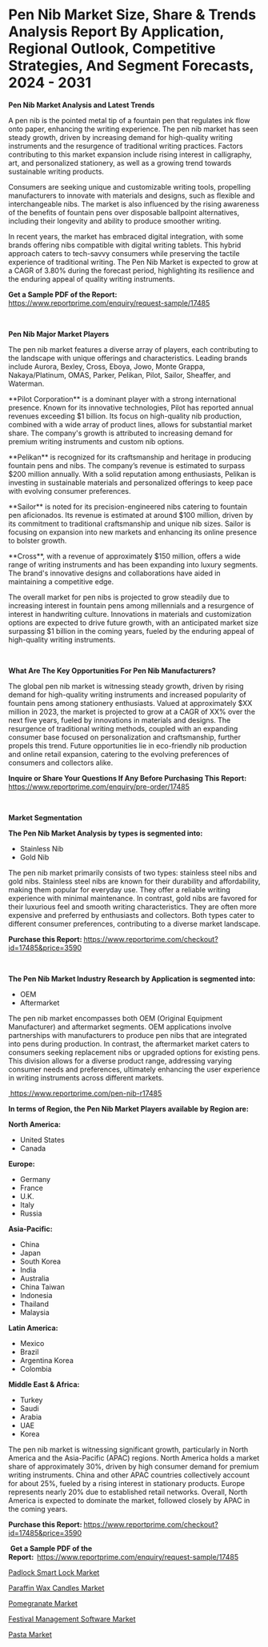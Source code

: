 <p><h1>Pen Nib Market Size, Share & Trends Analysis Report By Application, Regional Outlook, Competitive Strategies, And Segment Forecasts, 2024 - 2031</h1></p><p><strong>Pen Nib Market Analysis and Latest Trends</strong></p>
<p><p>A pen nib is the pointed metal tip of a fountain pen that regulates ink flow onto paper, enhancing the writing experience. The pen nib market has seen steady growth, driven by increasing demand for high-quality writing instruments and the resurgence of traditional writing practices. Factors contributing to this market expansion include rising interest in calligraphy, art, and personalized stationery, as well as a growing trend towards sustainable writing products. </p><p>Consumers are seeking unique and customizable writing tools, propelling manufacturers to innovate with materials and designs, such as flexible and interchangeable nibs. The market is also influenced by the rising awareness of the benefits of fountain pens over disposable ballpoint alternatives, including their longevity and ability to produce smoother writing.</p><p>In recent years, the market has embraced digital integration, with some brands offering nibs compatible with digital writing tablets. This hybrid approach caters to tech-savvy consumers while preserving the tactile experience of traditional writing. The Pen Nib Market is expected to grow at a CAGR of 3.80% during the forecast period, highlighting its resilience and the enduring appeal of quality writing instruments.</p></p>
<p><strong>Get a Sample PDF of the Report:&nbsp;</strong> <a href="https://www.reportprime.com/enquiry/request-sample/17485?utm_campaign=13&utm_medium=2&utm_source=Github&utm_content=ia&utm_term=19112024&utm_id=pen-nib">https://www.reportprime.com/enquiry/request-sample/17485</a></p>
<p>&nbsp;</p>
<p><strong>Pen Nib Major Market Players</strong></p>
<p><p>The pen nib market features a diverse array of players, each contributing to the landscape with unique offerings and characteristics. Leading brands include Aurora, Bexley, Cross, Eboya, Jowo, Monte Grappa, Nakaya/Platinum, OMAS, Parker, Pelikan, Pilot, Sailor, Sheaffer, and Waterman.</p><p>**Pilot Corporation** is a dominant player with a strong international presence. Known for its innovative technologies, Pilot has reported annual revenues exceeding $1 billion. Its focus on high-quality nib production, combined with a wide array of product lines, allows for substantial market share. The company's growth is attributed to increasing demand for premium writing instruments and custom nib options.</p><p>**Pelikan** is recognized for its craftsmanship and heritage in producing fountain pens and nibs. The company’s revenue is estimated to surpass $200 million annually. With a solid reputation among enthusiasts, Pelikan is investing in sustainable materials and personalized offerings to keep pace with evolving consumer preferences.</p><p>**Sailor** is noted for its precision-engineered nibs catering to fountain pen aficionados. Its revenue is estimated at around $100 million, driven by its commitment to traditional craftsmanship and unique nib sizes. Sailor is focusing on expansion into new markets and enhancing its online presence to bolster growth.</p><p>**Cross**, with a revenue of approximately $150 million, offers a wide range of writing instruments and has been expanding into luxury segments. The brand's innovative designs and collaborations have aided in maintaining a competitive edge.</p><p>The overall market for pen nibs is projected to grow steadily due to increasing interest in fountain pens among millennials and a resurgence of interest in handwriting culture. Innovations in materials and customization options are expected to drive future growth, with an anticipated market size surpassing $1 billion in the coming years, fueled by the enduring appeal of high-quality writing instruments.</p></p>
<p>&nbsp;</p>
<p><strong>What Are The Key Opportunities For Pen Nib Manufacturers?</strong></p>
<p><p>The global pen nib market is witnessing steady growth, driven by rising demand for high-quality writing instruments and increased popularity of fountain pens among stationery enthusiasts. Valued at approximately $XX million in 2023, the market is projected to grow at a CAGR of XX% over the next five years, fueled by innovations in materials and designs. The resurgence of traditional writing methods, coupled with an expanding consumer base focused on personalization and craftsmanship, further propels this trend. Future opportunities lie in eco-friendly nib production and online retail expansion, catering to the evolving preferences of consumers and collectors alike.</p></p>
<p><strong>Inquire or Share Your Questions If Any Before Purchasing This Report:</strong> <a href="https://www.reportprime.com/enquiry/pre-order/17485?utm_campaign=13&utm_medium=2&utm_source=Github&utm_content=ia&utm_term=19112024&utm_id=pen-nib">https://www.reportprime.com/enquiry/pre-order/17485</a></p>
<p>&nbsp;</p>
<p><strong>Market Segmentation</strong></p>
<p><strong>The Pen Nib Market Analysis by types is segmented into:</strong></p>
<p><ul><li>Stainless Nib</li><li>Gold Nib</li></ul></p>
<p><p>The pen nib market primarily consists of two types: stainless steel nibs and gold nibs. Stainless steel nibs are known for their durability and affordability, making them popular for everyday use. They offer a reliable writing experience with minimal maintenance. In contrast, gold nibs are favored for their luxurious feel and smooth writing characteristics. They are often more expensive and preferred by enthusiasts and collectors. Both types cater to different consumer preferences, contributing to a diverse market landscape.</p></p>
<p><strong>Purchase this Report:&nbsp;</strong><a href="https://www.reportprime.com/checkout?id=17485&price=3590&utm_campaign=13&utm_medium=2&utm_source=Github&utm_content=ia&utm_term=19112024&utm_id=pen-nib">https://www.reportprime.com/checkout?id=17485&price=3590</a></p>
<p>&nbsp;</p>
<p><strong>The Pen Nib Market Industry Research by Application is segmented into:</strong></p>
<p><ul><li>OEM</li><li>Aftermarket</li></ul></p>
<p><p>The pen nib market encompasses both OEM (Original Equipment Manufacturer) and aftermarket segments. OEM applications involve partnerships with manufacturers to produce pen nibs that are integrated into pens during production. In contrast, the aftermarket market caters to consumers seeking replacement nibs or upgraded options for existing pens. This division allows for a diverse product range, addressing varying consumer needs and preferences, ultimately enhancing the user experience in writing instruments across different markets.</p></p>
<p><a href="https://www.reportprime.com/pen-nib-r17485?utm_campaign=13&utm_medium=2&utm_source=Github&utm_content=ia&utm_term=19112024&utm_id=pen-nib">&nbsp;https://www.reportprime.com/pen-nib-r17485</a></p>
<p><strong>In terms of Region, the Pen Nib Market Players available by Region are:</strong></p>
<p>
    <p> <strong> North America: </strong>
        <ul>
            <li>United States</li>
            <li>Canada</li>
        </ul>
        </p> 
    <p> <strong> Europe: </strong>
        <ul>
            <li>Germany</li>
            <li>France</li>
            <li>U.K.</li>
            <li>Italy</li>
            <li>Russia</li>
        </ul>
        </p> 
    <p> <strong> Asia-Pacific: </strong>
        <ul>
            <li>China</li>
            <li>Japan</li>
            <li>South Korea</li>
            <li>India</li>
            <li>Australia</li>
            <li>China Taiwan</li>
            <li>Indonesia</li>
            <li>Thailand</li>
            <li>Malaysia</li>
        </ul>
        </p> 
    <p> <strong> Latin America: </strong>
        <ul>
            <li>Mexico</li>
            <li>Brazil</li>
            <li>Argentina Korea</li>
            <li>Colombia</li>
        </ul>
        </p> 
    <p> <strong> Middle East & Africa: </strong>
        <ul>
            <li>Turkey</li>
            <li>Saudi</li>
            <li>Arabia</li>
            <li>UAE</li>
            <li>Korea</li>
        </ul>
    </p>
    </p>
<p><p>The pen nib market is witnessing significant growth, particularly in North America and the Asia-Pacific (APAC) regions. North America holds a market share of approximately 30%, driven by high consumer demand for premium writing instruments. China and other APAC countries collectively account for about 25%, fueled by a rising interest in stationary products. Europe represents nearly 20% due to established retail networks. Overall, North America is expected to dominate the market, followed closely by APAC in the coming years.</p></p>
<p><strong>Purchase this Report: </strong><a href="https://www.reportprime.com/checkout?id=17485&price=3590&utm_campaign=13&utm_medium=2&utm_source=Github&utm_content=ia&utm_term=19112024&utm_id=pen-nib">https://www.reportprime.com/checkout?id=17485&price=3590</a></p>
<p>&nbsp;<strong>Get a Sample PDF of the Report:&nbsp;&nbsp;</strong><a href="https://www.reportprime.com/enquiry/request-sample/17485?utm_campaign=13&utm_medium=2&utm_source=Github&utm_content=ia&utm_term=19112024&utm_id=pen-nib">https://www.reportprime.com/enquiry/request-sample/17485</a></p>
<p><strong></strong></p>
<p><p><a href="https://github.com/ChiragRP21/Market-Research-Report-List-6/blob/main/padlock-smart-lock-market.md?utm_campaign=13&utm_medium=2&utm_source=Github&utm_content=ia&utm_term=19112024&utm_id=pen-nib">Padlock Smart Lock Market</a></p><p><a href="https://github.com/JakirUddin511/Market-Research-Report-List-1/blob/main/paraffin-wax-candles-market.md?utm_campaign=13&utm_medium=2&utm_source=Github&utm_content=ia&utm_term=19112024&utm_id=pen-nib">Paraffin Wax Candles Market</a></p><p><a href="https://www.linkedin.com/pulse/pomegranate-market-opportunities-emerging-global-trends-d4bge?utm_campaign=13&utm_medium=2&utm_source=Github&utm_content=ia&utm_term=19112024&utm_id=pen-nib">Pomegranate Market</a></p><p><a href="https://issuu.com/reportprime-2/docs/festival-management-software-market_8d4358aaae6067?utm_campaign=13&utm_medium=2&utm_source=Github&utm_content=ia&utm_term=19112024&utm_id=pen-nib">Festival Management Software Market</a></p><p><a href="https://www.linkedin.com/pulse/mapping-pasta-market-trends-challenges-breakthroughs-2024-9kkee?utm_campaign=13&utm_medium=2&utm_source=Github&utm_content=ia&utm_term=19112024&utm_id=pen-nib">Pasta Market</a></p></p>